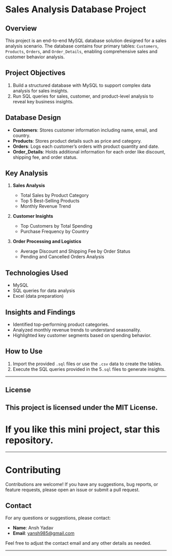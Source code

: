 # Sales Analysis Database Project

## Overview

This project is an end-to-end MySQL database solution designed for a sales analysis scenario. The database contains four primary tables: `Customers`, `Products`, `Orders`, and `Order_Details`, enabling comprehensive sales and customer behavior analysis.

## Project Objectives
1. Build a structured database with MySQL to support complex data analysis for sales insights.
2. Run SQL queries for sales, customer, and product-level analysis to reveal key business insights.

## Database Design
- **Customers**: Stores customer information including name, email, and country.
- **Products**: Stores product details such as price and category.
- **Orders**: Logs each customer’s orders with product quantity and date.
- **Order_Details**: Holds additional information for each order like discount, shipping fee, and order status.

## Key Analysis
1. **Sales Analysis**
   - Total Sales by Product Category
   - Top 5 Best-Selling Products
   - Monthly Revenue Trend

2. **Customer Insights**
   - Top Customers by Total Spending
   - Purchase Frequency by Country

3. **Order Processing and Logistics**
   - Average Discount and Shipping Fee by Order Status
   - Pending and Cancelled Orders Analysis

## Technologies Used
- MySQL
- SQL queries for data analysis
- Excel (data preparation)

## Insights and Findings
- Identified top-performing product categories.
- Analyzed monthly revenue trends to understand seasonality.
- Highlighted key customer segments based on spending behavior.

## How to Use
1. Import the provided `.sql` files or use the `.csv` data to create the tables.
2. Execute the SQL queries provided in the 5`.sql` files to generate insights.
------

## License
This project is licensed under the MIT License.
------
# If you like this mini project, star this repository.
------
# Contributing
Contributions are welcome! If you have any suggestions, bug reports, or feature requests, please open an issue or submit a pull request.

## Contact
For any questions or suggestions, please contact:
- **Name**: Ansh Yadav
- **Email**: yansh985@gmail.com

Feel free to adjust the contact email and any other details as needed.

------
